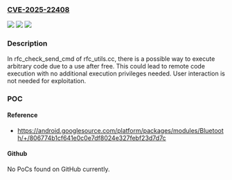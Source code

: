 ### [CVE-2025-22408](https://cve.mitre.org/cgi-bin/cvename.cgi?name=CVE-2025-22408)
![](https://img.shields.io/static/v1?label=Product&message=Android&color=blue)
![](https://img.shields.io/static/v1?label=Version&message=15%20&color=brightgreen)
![](https://img.shields.io/static/v1?label=Vulnerability&message=Remote%20code%20execution&color=brightgreen)

### Description

In rfc_check_send_cmd of rfc_utils.cc, there is a possible way to execute arbitrary code due to a use after free. This could lead to remote code execution with no additional execution privileges needed. User interaction is not needed for exploitation.

### POC

#### Reference
- https://android.googlesource.com/platform/packages/modules/Bluetooth/+/806774b1cf641e0c0e7df8024e327febf23d7d7c

#### Github
No PoCs found on GitHub currently.

